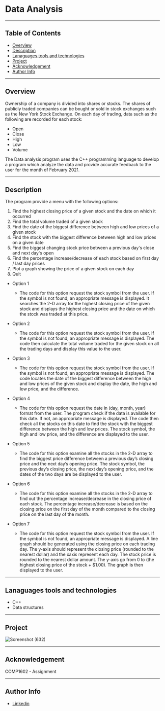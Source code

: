# Data Analysis

--- 

## Table of Contents
- [Overview](#overview)
- [Description](#description)
- [Lanaguages tools and technologies](#lanaguages-tools-and-technologies)
- [Project](#project)
- [Acknowledgement](#acknowledgement)
- [Author Info](#author-info)

---

## Overview
Ownership of a company is divided into shares or stocks. The shares of publicly traded companies can be bought or sold in stock exchanges such as the New York Stock Exchange. On each day of trading, data such as the following are recorded for each stock:
* Open
* Close
* High
* Low
* Volume

The Data analysis program uses the C++ programming language to develop a program which analyze the data and provide accurate feedback to the user for the month of February 2021.

--- 

## Description
The program provide a menu with the following options:
1. Find the highest closing price of a given stock and the date on which it occurred
2. Find the total volume traded of a given stock
3. Find the date of the biggest difference between high and low prices of a given stock
4. Find the stock with the biggest difference between high and low prices on a given date
5. Find the biggest changing stock price between a previous day's close and next day's open
6. Find the percentage increase/decrease of each stock based on first day / last day prices
7. Plot a graph showing the price of a given stock on each day
8. Quit

* Option 1
  * The code for this option request the stock symbol from the user. If the symbol is not found, an appropriate message is displayed. It searches the 2-D array for the highest closing price of the given stock and displays the highest closing price and the date on which the stock was traded at this price.

* Option 2
  * The code for this option request the stock symbol from the user. If the symbol is not found, an appropriate message is displayed. The code then calculate the total volume traded for the given stock on all the trading days and display this value to the user.

* Option 3
  * The code for this option request the stock symbol from the user. If the symbol is not found, an appropriate message is displayed. The code locates the date of the biggest difference between the high and low prices of the given stock and display the date, the high and low price, and the difference.

* Option 4
  * The code for this option request the date in (day, month, year) format from the user. The program check if the data is available for this date. If not, an appropriate message is displayed. The code then check all the stocks on this date to find the stock with the biggest difference between the high and low prices. The stock symbol, the high and low price, and the difference are displayed to the user.

* Option 5
  * The code for this option examine all the stocks in the 2-D array to find the biggest price difference between a previous day’s closing price and the next day’s opening price. The stock symbol, the previous day’s closing price, the next day’s opening price, and the dates of the two days are be displayed to the user.

* Option 6 
  * The code for this option examine all the stocks in the 2-D array to find out the percentage increase/decrease in the closing price of each stock. The percentage increase/decrease is based on the closing price on the first day of the month compared to the closing price on the last day of the month.

* Option 7
  * The code for this option request the stock symbol from the user. If the symbol is not found, an appropriate message is displayed. A line graph should be generated using the closing price on each trading day. The y-axis should represent the closing price (rounded to the nearest dollar) and the xaxis represent each day. The stock price is rounded to the nearest dollar amount. The y-axis go from 0 to (the highest closing price of the stock + $1.00). The graph is then displayed to the user.
  
---

## Lanaguages tools and technologies
* C++
* Data structures

---

## Project
![Screenshot (632)](https://user-images.githubusercontent.com/77646306/124196105-bbc47d00-da99-11eb-8d7a-b5067a8452de.png)

---

## Acknowledgement

COMP1602 - Assignment

---

## Author Info
* [Linkedin](https://www.linkedin.com/in/tamika-ramkissoon-1a2622214/)
